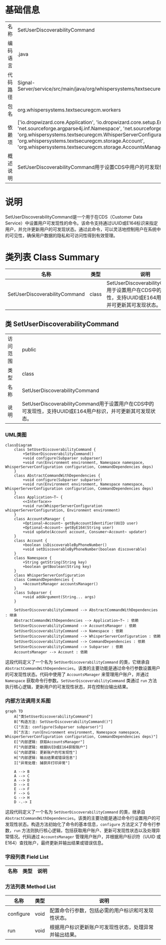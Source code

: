 # 基础信息

|      |      |
|------|------|
| 名称 | SetUserDiscoverabilityCommand |
| 编码语言 | .java |
| 代码路径 | Signal-Server/service/src/main/java/org/whispersystems/textsecuregcm/workers/SetUserDiscoverabilityCommand.java |
| 包名 | org.whispersystems.textsecuregcm.workers |
| 依赖项 | ['io.dropwizard.core.Application', 'io.dropwizard.core.setup.Environment', 'java.util.Optional', 'java.util.UUID', 'net.sourceforge.argparse4j.inf.Namespace', 'net.sourceforge.argparse4j.inf.Subparser', 'org.whispersystems.textsecuregcm.WhisperServerConfiguration', 'org.whispersystems.textsecuregcm.storage.Account', 'org.whispersystems.textsecuregcm.storage.AccountsManager'] |
| 概述说明 | SetUserDiscoverabilityCommand用于设置CDS中用户的可发现性，支持UUID或E164标识，并可更新状态。 |

# 说明

SetUserDiscoverabilityCommand是一个用于在CDS（Customer Data Service）中设置用户可发现性的命令。该命令支持通过UUID或E164标识来指定用户，并允许更新用户的可发现状态。通过此命令，可以灵活地控制用户在系统中的可见性，确保用户数据的隐私和可访问性得到有效管理。

# 类列表 Class Summary

| 名称   | 类型  | 说明 |
|-------|------|-------------|
| SetUserDiscoverabilityCommand | class | SetUserDiscoverabilityCommand用于设置用户在CDS中的可发现性，支持UUID或E164用户标识，并可更新其可发现状态。 |



## 类 SetUserDiscoverabilityCommand

|      |      |
|------|------|
| 访问范围 | public |
| 类型 | class |
| 名称 | SetUserDiscoverabilityCommand |
| 说明 | SetUserDiscoverabilityCommand用于设置用户在CDS中的可发现性，支持UUID或E164用户标识，并可更新其可发现状态。 |


### UML类图

```mermaid
classDiagram
    class SetUserDiscoverabilityCommand {
        +SetUserDiscoverabilityCommand()
        +void configure(Subparser subparser)
        +void run(Environment environment, Namespace namespace, WhisperServerConfiguration configuration, CommandDependencies deps)
    }
    class AbstractCommandWithDependencies {
        +void configure(Subparser subparser)
        +void run(Environment environment, Namespace namespace, WhisperServerConfiguration configuration, CommandDependencies deps)
    }
    class Application~T~ {
        <<Interface>>
        +void run(WhisperServerConfiguration whisperServerConfiguration, Environment environment)
    }
    class AccountsManager {
        +Optional~Account~ getByAccountIdentifier(UUID user)
        +Optional~Account~ getByE164(String user)
        +void update(Account account, Consumer~Account~ updater)
    }
    class Account {
        +boolean isDiscoverableByPhoneNumber()
        +void setDiscoverableByPhoneNumber(boolean discoverable)
    }
    class Namespace {
        +String getString(String key)
        +boolean getBoolean(String key)
    }
    class WhisperServerConfiguration
    class CommandDependencies {
        +AccountsManager accountsManager()
    }
    class Subparser {
        +void addArgument(String... args)
    }

    SetUserDiscoverabilityCommand --> AbstractCommandWithDependencies : 继承
    AbstractCommandWithDependencies --> Application~T~ : 依赖
    SetUserDiscoverabilityCommand --> AccountsManager : 依赖
    SetUserDiscoverabilityCommand --> Namespace : 依赖
    SetUserDiscoverabilityCommand --> WhisperServerConfiguration : 依赖
    SetUserDiscoverabilityCommand --> CommandDependencies : 依赖
    SetUserDiscoverabilityCommand --> Subparser : 依赖
    AccountsManager --> Account : 依赖
```

这段代码定义了一个名为 `SetUserDiscoverabilityCommand` 的类，它继承自 `AbstractCommandWithDependencies`。该类的主要功能是通过命令行参数设置用户的可发现性状态。代码中使用了 `AccountsManager` 来管理用户账户，并通过 `Namespace` 获取命令行参数。`SetUserDiscoverabilityCommand` 类通过 `run` 方法执行核心逻辑，更新用户的可发现性状态，并在控制台输出结果。


### 内部方法调用关系图

```mermaid
graph TD
    A["类SetUserDiscoverabilityCommand"]
    B["构造方法: SetUserDiscoverabilityCommand()"]
    C["方法: configure(Subparser subparser)"]
    D["方法: run(Environment environment, Namespace namespace, WhisperServerConfiguration configuration, CommandDependencies deps)"]
    E["内部逻辑: 获取AccountsManager"]
    F["内部逻辑: 根据UUID或E164获取账户"]
    G["内部逻辑: 更新账户的可发现性"]
    H["内部逻辑: 输出结果或错误信息"]
    I["异常处理: 捕获并打印异常"]

    A --> B
    A --> C
    A --> D
    D --> E
    E --> F
    F --> G
    G --> H
    D -.-> I
```

这段代码定义了一个名为 `SetUserDiscoverabilityCommand` 的类，继承自 `AbstractCommandWithDependencies`。该类的主要功能是通过命令行设置用户的可发现性状态。构造方法初始化了命令的基本信息，`configure` 方法定义了命令行参数，`run` 方法则执行核心逻辑，包括获取用户账户、更新可发现性状态以及处理异常情况。代码通过 `AccountsManager` 管理用户账户，并根据用户标识符（UUID 或 E164）查找账户，最终更新并输出结果或错误信息。

### 字段列表 Field List

| 名称  | 类型  | 说明 |
|-------|-------|------|

### 方法列表 Method List

| 名称  | 类型  | 说明 |
|-------|-------|------|
| configure | void | 配置命令行参数，包括必需的用户标识和可发现性状态。 |
| run | void | 根据用户标识更新账户可发现性状态，处理异常并输出结果。 |




